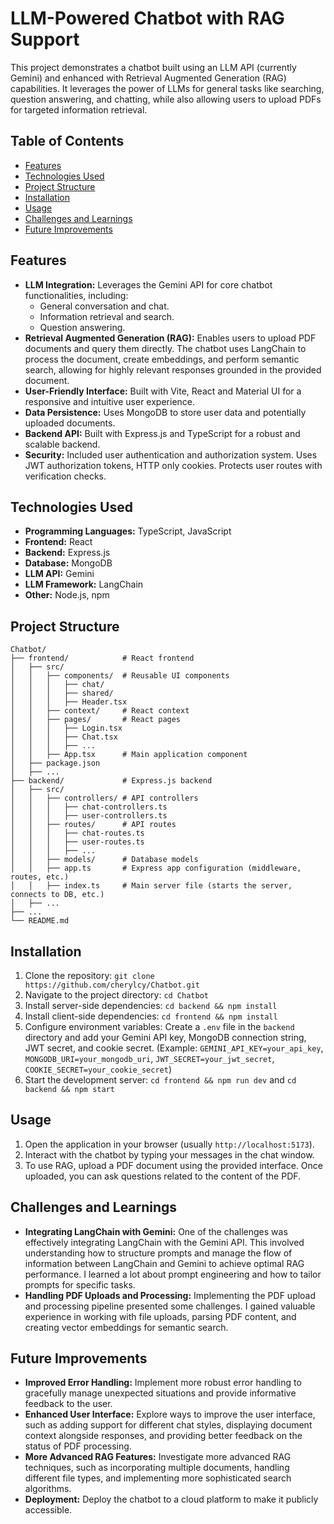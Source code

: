 # LLM-Powered Chatbot with RAG Support

This project demonstrates a chatbot built using an LLM API (currently Gemini) and enhanced with Retrieval Augmented Generation (RAG) capabilities.  It leverages the power of LLMs for general tasks like searching, question answering, and chatting, while also allowing users to upload PDFs for targeted information retrieval.

## Table of Contents

- [Features](#features)
- [Technologies Used](#technologies-used)
- [Project Structure](#project-structure)
- [Installation](#installation)
- [Usage](#usage)
- [Challenges and Learnings](#challenges-and-learnings)
- [Future Improvements](#future-improvements)

## Features

* **LLM Integration:**  Leverages the Gemini API for core chatbot functionalities, including:
    * General conversation and chat.
    * Information retrieval and search.
    * Question answering.
* **Retrieval Augmented Generation (RAG):** Enables users to upload PDF documents and query them directly. The chatbot uses LangChain to process the document, create embeddings, and perform semantic search, allowing for highly relevant responses grounded in the provided document.
* **User-Friendly Interface:** Built with Vite, React and Material UI for a responsive and intuitive user experience.
* **Data Persistence:** Uses MongoDB to store user data and potentially uploaded documents.
* **Backend API:**  Built with Express.js and TypeScript for a robust and scalable backend.
* **Security:** Included user authentication and authorization system. Uses JWT authorization tokens, HTTP only cookies. Protects user routes with verification checks.

## Technologies Used

* **Programming Languages:** TypeScript, JavaScript
* **Frontend:** React
* **Backend:** Express.js
* **Database:** MongoDB
* **LLM API:** Gemini
* **LLM Framework:** LangChain
* **Other:** Node.js, npm

## Project Structure
```
Chatbot/
├── frontend/            # React frontend
│   ├── src/
│   │   ├── components/  # Reusable UI components
│   │   │   ├── chat/
│   │   │   ├── shared/
│   │   │   ├── Header.tsx
│   │   ├── context/     # React context
│   │   ├── pages/       # React pages
│   │   │   ├── Login.tsx
│   │   │   ├── Chat.tsx
│   │   │   ├── ...
│   │   ├── App.tsx      # Main application component
│   ├── package.json
│   ├── ...
├── backend/             # Express.js backend
│   ├── src/
│   │   ├── controllers/ # API controllers
│   │   │   ├── chat-controllers.ts
│   │   │   ├── user-controllers.ts
│   │   ├── routes/      # API routes
│   │   │   ├── chat-routes.ts
│   │   │   ├── user-routes.ts
│   │   │   ├── ...
│   │   ├── models/      # Database models
│   │   ├── app.ts       # Express app configuration (middleware, routes, etc.)
│   │   ├── index.ts     # Main server file (starts the server, connects to DB, etc.)
│   ├── ...
├── ...
└── README.md
```

## Installation

1. Clone the repository: `git clone https://github.com/cherylcy/Chatbot.git`
2. Navigate to the project directory: `cd Chatbot`
3. Install server-side dependencies: `cd backend && npm install`
4. Install client-side dependencies: `cd frontend && npm install`
5. Configure environment variables: Create a `.env` file in the `backend` directory and add your Gemini API key, MongoDB connection string, JWT secret, and cookie secret.  (Example: `GEMINI_API_KEY=your_api_key`, `MONGODB_URI=your_mongodb_uri`, `JWT_SECRET=your_jwt_secret`, `COOKIE_SECRET=your_cookie_secret`)
6. Start the development server: `cd frontend && npm run dev`  and `cd backend && npm start`

## Usage

1. Open the application in your browser (usually `http://localhost:5173`).
2. Interact with the chatbot by typing your messages in the chat window.
3. To use RAG, upload a PDF document using the provided interface. Once uploaded, you can ask questions related to the content of the PDF.

## Challenges and Learnings

* **Integrating LangChain with Gemini:**  One of the challenges was effectively integrating LangChain with the Gemini API.  This involved understanding how to structure prompts and manage the flow of information between LangChain and Gemini to achieve optimal RAG performance.  I learned a lot about prompt engineering and how to tailor prompts for specific tasks.
* **Handling PDF Uploads and Processing:** Implementing the PDF upload and processing pipeline presented some challenges.  I gained valuable experience in working with file uploads, parsing PDF content, and creating vector embeddings for semantic search.

## Future Improvements

* **Improved Error Handling:** Implement more robust error handling to gracefully manage unexpected situations and provide informative feedback to the user.
* **Enhanced User Interface:**  Explore ways to improve the user interface, such as adding support for different chat styles, displaying document context alongside responses, and providing better feedback on the status of PDF processing.
* **More Advanced RAG Features:**  Investigate more advanced RAG techniques, such as incorporating multiple documents, handling different file types, and implementing more sophisticated search algorithms.
* **Deployment:** Deploy the chatbot to a cloud platform to make it publicly accessible.
